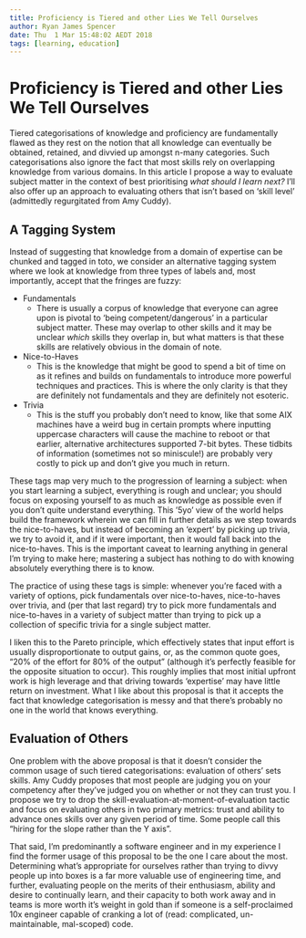 ```yaml
---
title: Proficiency is Tiered and other Lies We Tell Ourselves
author: Ryan James Spencer
date: Thu  1 Mar 15:48:02 AEDT 2018
tags: [learning, education]
---
```


# Proficiency is Tiered and other Lies We Tell Ourselves
Tiered categorisations of knowledge and proficiency are fundamentally flawed as
they rest on the notion that all knowledge can eventually be obtained,
retained, and divvied up amongst n-many categories. Such categorisations also
ignore the fact that most skills rely on overlapping knowledge from various
domains. In this article I propose a way to evaluate subject matter in the
context of best prioritising *what should I learn next?* I’ll also offer up an
approach to evaluating others that isn’t based on ‘skill level’ (admittedly
regurgitated from Amy Cuddy).

## A Tagging System

Instead of suggesting that knowledge from a domain of expertise can be chunked
and tagged in toto, we consider an alternative tagging system where we look at
knowledge from three types of labels and, most importantly, accept that the
fringes are fuzzy:


- Fundamentals
  - There is usually a corpus of knowledge that everyone can agree upon is
    pivotal to ‘being competent/dangerous’ in a particular subject matter.
    These may overlap to other skills and it may be unclear *which* skills they
    overlap in, but what matters is that these skills are relatively obvious in
    the domain of note.
- Nice-to-Haves
  - This is the knowledge that might be good to spend a bit of time on as it
    refines and builds on fundamentals to introduce more powerful techniques
    and practices. This is where the only clarity is that they are definitely
    not fundamentals and they are definitely not esoteric.
- Trivia
  - This is the stuff you probably don’t need to know, like that some AIX
    machines have a weird bug in certain prompts where inputting uppercase
    characters will cause the machine to reboot or that earlier, alternative
    architectures supported 7-bit bytes. These tidbits of information
    (sometimes not so miniscule!) are probably very costly to pick up and don’t
    give you much in return.

These tags map very much to the progression of learning a subject: when you
start learning a subject, everything is rough and unclear; you should focus on
exposing yourself to as much as knowledge as possible even if you don’t quite
understand everything. This ’5yo’ view of the world helps build the framework
wherein we can fill in further details as we step towards the nice-to-haves,
but instead of becoming an ‘expert’ by picking up trivia, we try to avoid it,
and if it were important, then it would fall back into the nice-to-haves. This
is the important caveat to learning anything in general I’m trying to make
here; mastering a subject has nothing to do with knowing absolutely everything
there is to know.

The practice of using these tags is simple: whenever you’re faced with a
variety of options, pick fundamentals over nice-to-haves, nice-to-haves over
trivia, and (per that last regard) try to pick more fundamentals and
nice-to-haves in a variety of subject matter than trying to pick up a
collection of specific trivia for a single subject matter.

I liken this to the Pareto principle, which effectively states that input
effort is usually disproportionate to output gains, or, as the common quote
goes, “20% of the effort for 80% of the output” (although it’s perfectly
feasible for the opposite situation to occur). This roughly implies that most
initial upfront work is high leverage and that driving towards ‘expertise’ may
have little return on investment. What I like about this proposal is that it
accepts the fact that knowledge categorisation is messy and that there’s
probably no one in the world that knows everything.

## Evaluation of Others

One problem with the above proposal is that it doesn’t consider the common
usage of such tiered categorisations: evaluation of others’ sets skills. Amy
Cuddy proposes that most people are judging you on your competency after
they’ve judged you on whether or not they can trust you. I propose we try to
drop the skill-evaluation-at-moment-of-evaluation tactic and focus on
evaluating others in two primary metrics: trust and ability to advance ones
skills over any given period of time. Some people call this “hiring for the
slope rather than the Y axis”.

That said, I’m predominantly a software engineer and in my experience I find
the former usage of this proposal to be the one I care about the most.
Determining what’s appropriate for ourselves rather than trying to divvy people
up into boxes is a far more valuable use of engineering time, and further,
evaluating people on the merits of their enthusiasm, ability and desire to
continually learn, and their capacity to both work away and in teams is more
worth it’s weight in gold than if someone is a self-proclaimed 10x engineer
capable of cranking a lot of (read: complicated, un-maintainable, mal-scoped)
code.


